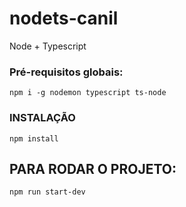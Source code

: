 # nodets-canil

Node + Typescript

### Pré-requisitos globais:
`npm i -g nodemon typescript ts-node`

### INSTALAÇÃO
`npm install`

## PARA RODAR O PROJETO:
`npm run start-dev`